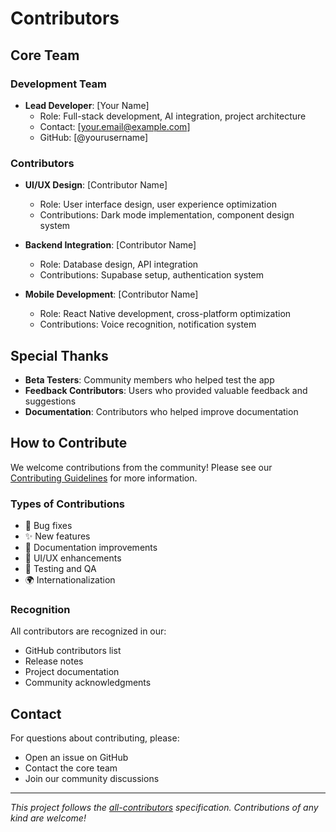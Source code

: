 # Contributors

## Core Team

### Development Team
- **Lead Developer**: [Your Name]
  - Role: Full-stack development, AI integration, project architecture
  - Contact: [your.email@example.com]
  - GitHub: [@yourusername]

### Contributors
- **UI/UX Design**: [Contributor Name]
  - Role: User interface design, user experience optimization
  - Contributions: Dark mode implementation, component design system

- **Backend Integration**: [Contributor Name]
  - Role: Database design, API integration
  - Contributions: Supabase setup, authentication system

- **Mobile Development**: [Contributor Name]
  - Role: React Native development, cross-platform optimization
  - Contributions: Voice recognition, notification system

## Special Thanks

- **Beta Testers**: Community members who helped test the app
- **Feedback Contributors**: Users who provided valuable feedback and suggestions
- **Documentation**: Contributors who helped improve documentation

## How to Contribute

We welcome contributions from the community! Please see our [Contributing Guidelines](CONTRIBUTING.md) for more information.

### Types of Contributions
- 🐛 Bug fixes
- ✨ New features
- 📖 Documentation improvements
- 🎨 UI/UX enhancements
- 🧪 Testing and QA
- 🌍 Internationalization

### Recognition
All contributors are recognized in our:
- GitHub contributors list
- Release notes
- Project documentation
- Community acknowledgments

## Contact

For questions about contributing, please:
- Open an issue on GitHub
- Contact the core team
- Join our community discussions

---

*This project follows the [all-contributors](https://allcontributors.org/) specification. Contributions of any kind are welcome!*
